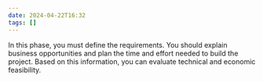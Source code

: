 ```yaml
---
date: 2024-04-22T16:32
tags: []
---
```

In this phase, you must define the requirements. You should explain business opportunities and plan the time and effort needed to build the project. Based on this information, you can evaluate technical and economic feasibility.
